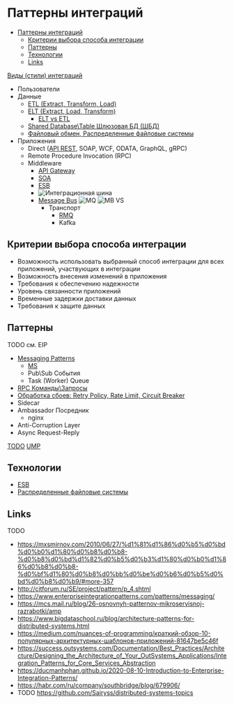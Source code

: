 # Паттерны интеграций

- [Паттерны интеграций](#паттерны-интеграций)
  - [Критерии выбора способа интеграции](#критерии-выбора-способа-интеграции)
  - [Паттерны](#паттерны)
  - [Технологии](#технологии)
  - [Links](#links)


[Виды (стили) интеграций](https://www.enterpriseintegrationpatterns.com/patterns/messaging/IntegrationStylesIntro.html)

- Пользователи
- Данные
  - [ETL (Extract, Transform, Load)](https://python.ivan-shamaev.ru/etl-best-practices-design-data-patterns/)
  - [ELT (Extract, Load, Transform)](https://www.striim.com/blog/data-integration/)
    - [ELT vs ETL](https://coderlessons.com/tutorials/bolshie-dannye-i-analitika/teoriia-khraneniia-dannykh/5-etl-protiv-elt)
  - [Shared Database\Table Шлюзовая БД (ШБД)](pattern.shareddb.md)
  - [Файловый обмен, Распределенные файловые системы](pattern.uploadfile.md)
- Приложения
  - Direct ([API REST](../../api/api.md), SOAP, WCF, ODATA, GraphQL, gRPC)
  - Remote Procedure Invocation (RPC)
  - Middleware
    - [API Gateway](../../api/api.gateway.md)
    - [SOA](../../technology/soa.md)
    - [ESB](../../technology/esb.md)
    - ![Интеграционная шина](../img/pattern/integration/IMG_20220614_180434_1.jpg)
    - [Message Bus](../../technology/rmq.md)
      ![MQ](../../img/pattern/integration/IMG_20220614_180420.jpg)
      ![MB VS](../../img/pattern/integration/IMG_20220614_180525_1.jpg)
      - Транспорт  
        - [RMQ](../../technology/rmq.md)
        - Kafka

## Критерии выбора способа интеграции

- Возможность использовать выбранный способ интеграции для всех приложений, участвующих в интеграции
- Возможность внесения изменений в приложения
- Требования к обеспечению надежности
- Уровень связанности приложений
- Временные задержки доставки данных
- Требования к защите данных

## Паттерны

TODO см. EIP

- [Messaging Patterns](https://www.enterpriseintegrationpatterns.com/patterns/messaging/)
  - [MS](https://docs.microsoft.com/ru-ru/azure/architecture/patterns/category/messaging)
  - Pub\Sub События
  - Task (Worker) Queue
- [RPC Команды\Запросы](pattern.rpc.md)
- [Обработка сбоев: Retry Policy, Rate Limit, Circuit Breaker](pattern.failure.md)
- Sidecar
- Ambassador Посредник
  - nginx
- Anti-Corruption Layer
- Async Request-Reply

[TODO](https://habr.com/ru/company/southbridge/blog/679906/)
[UMP](https://airtable.com/embed/shr8hjWhgmcRMq8ZT/tblRsPPtXXbYI4IzT)

## Технологии

- [ESB](../../technology/esb.md)
- [Распределенные файловые системы](../../technology/dfs.md)

## Links

TODO
- https://mxsmirnov.com/2010/06/27/%d1%81%d1%86%d0%b5%d0%bd%d0%b0%d1%80%d0%b8%d0%b8-%d0%b8%d0%bd%d1%82%d0%b5%d0%b3%d1%80%d0%b0%d1%86%d0%b8%d0%b8-%d0%bf%d1%80%d0%b8%d0%bb%d0%be%d0%b6%d0%b5%d0%bd%d0%b8%d0%b9/#more-357
- http://citforum.ru/SE/project/pattern/p_4.shtml
- https://www.enterpriseintegrationpatterns.com/patterns/messaging/
- https://mcs.mail.ru/blog/26-osnovnyh-patternov-mikroservisnoj-razrabotki/amp
- https://www.bigdataschool.ru/blog/architecture-patterns-for-distributed-systems.html
- https://medium.com/nuances-of-programming/краткий-обзор-10-популярных-архитектурных-шаблонов-приложений-81647be5c46f
- https://success.outsystems.com/Documentation/Best_Practices/Architecture/Designing_the_Architecture_of_Your_OutSystems_Applications/Integration_Patterns_for_Core_Services_Abstraction
- https://ducmanhphan.github.io/2020-08-10-Introduction-to-Enterprise-Integration-Patterns/
- https://habr.com/ru/company/southbridge/blog/679906/
- TODO https://github.com/Sairyss/distributed-systems-topics

